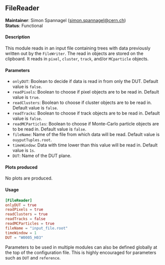 ## FileReader
**Maintainer**: Simon Spannagel (<simon.spannagel@cern.ch>)   
**Status**: Functional   

#### Description
This module reads in an input file containing trees with data previously written out by the `FileWriter`. The read in objects are stored on the clipboard. It reads in `pixel`, `cluster`, `track`, and/or `MCparticle` objects.

#### Parameters
* `onlyDUT`: Boolean to decide if data is read in from only the DUT. Default value is `false`.
* `readPixels`: Boolean to choose if pixel objects are to be read in. Default value is `true`.
* `readClusters`: Boolean to choose if cluster objects are to be read in. Default value is `false`.
* `readTracks`: Boolean to choose if track objects are to be read in. Default value is `false`.
* `readMCParticles`: Boolean to choose if Monte-Carlo particle objects are to be read in. Default value is `false`.
* `fileName`: Name of the file from which data will be read. Default value is `ouyputTuples.root`.
* `timeWindow`: Data with time lower than this value will be read in. Default value is `1s`.
* `DUT`: Name of the DUT plane.

#### Plots produced
No plots are produced.

#### Usage
```toml
[FileReader]
onlyDUT = true
readPixels = true
readClusters = true
readTracks = false
readMCParticles = true
fileName = "input_file.root"
timeWindow = 1
DUT = "W0005_H03"
```
Parameters to be used in multiple modules can also be defined globally at the top of the configuration file. This is highly encouraged for parameters such as `DUT` and `reference`.
